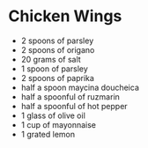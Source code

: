 # Chicken Wings

- 2 spoons of parsley
- 2 spoons of origano
- 20 grams of salt
- 1 spoon of parsley
- 2 spoons of paprika
- half a spoon maycina doucheica
- half a spoonful of ruzmarin
- half a spoonful of hot pepper
- 1 glass of olive oil
- 1 cup of mayonnaise
- 1 grated lemon

